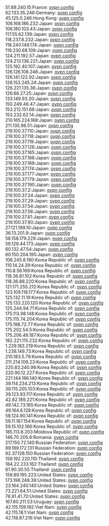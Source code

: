 51.89.240.15:France: [ovpn config](vpn/51_89_240_15.ovpn)  
62.133.35.246:Germany: [ovpn config](vpn/62_133_35_246.ovpn)  
45.125.0.246:Hong Kong: [ovpn config](vpn/45_125_0_246.ovpn)  
106.168.186.232:Japan: [ovpn config](vpn/106_168_186_232.ovpn)  
106.180.103.43:Japan: [ovpn config](vpn/106_180_103_43.ovpn)  
117.55.62.139:Japan: [ovpn config](vpn/117_55_62_139.ovpn)  
118.237.8.232:Japan: [ovpn config](vpn/118_237_8_232.ovpn)  
118.240.149.174:Japan: [ovpn config](vpn/118_240_149_174.ovpn)  
119.230.68.109:Japan: [ovpn config](vpn/119_230_68_109.ovpn)  
124.211.192.57:Japan: [ovpn config](vpn/124_211_192_57.ovpn)  
124.213.136.221:Japan: [ovpn config](vpn/124_213_136_221.ovpn)  
125.192.40.107:Japan: [ovpn config](vpn/125_192_40_107.ovpn)  
126.126.108.246:Japan: [ovpn config](vpn/126_126_108_246.ovpn)  
126.141.122.92:Japan: [ovpn config](vpn/126_141_122_92.ovpn)  
126.153.245.24:Japan: [ovpn config](vpn/126_153_245_24.ovpn)  
126.221.135.36:Japan: [ovpn config](vpn/126_221_135_36.ovpn)  
126.66.27.25:Japan: [ovpn config](vpn/126_66_27_25.ovpn)  
133.149.93.20:Japan: [ovpn config](vpn/133_149_93_20.ovpn)  
150.249.48.47:Japan: [ovpn config](vpn/150_249_48_47.ovpn)  
153.212.151.66:Japan: [ovpn config](vpn/153_212_151_66.ovpn)  
153.232.62.14:Japan: [ovpn config](vpn/153_232_62_14.ovpn)  
210.165.224.168:Japan: [ovpn config](vpn/210_165_224_168.ovpn)  
211.135.96.51:Japan: [ovpn config](vpn/211_135_96_51.ovpn)  
219.100.37.110:Japan: [ovpn config](vpn/219_100_37_110.ovpn)  
219.100.37.118:Japan: [ovpn config](vpn/219_100_37_118.ovpn)  
219.100.37.119:Japan: [ovpn config](vpn/219_100_37_119.ovpn)  
219.100.37.126:Japan: [ovpn config](vpn/219_100_37_126.ovpn)  
219.100.37.165:Japan: [ovpn config](vpn/219_100_37_165.ovpn)  
219.100.37.166:Japan: [ovpn config](vpn/219_100_37_166.ovpn)  
219.100.37.169:Japan: [ovpn config](vpn/219_100_37_169.ovpn)  
219.100.37.174:Japan: [ovpn config](vpn/219_100_37_174.ovpn)  
219.100.37.177:Japan: [ovpn config](vpn/219_100_37_177.ovpn)  
219.100.37.179:Japan: [ovpn config](vpn/219_100_37_179.ovpn)  
219.100.37.190:Japan: [ovpn config](vpn/219_100_37_190.ovpn)  
219.100.37.2:Japan: [ovpn config](vpn/219_100_37_2.ovpn)  
219.100.37.24:Japan: [ovpn config](vpn/219_100_37_24.ovpn)  
219.100.37.29:Japan: [ovpn config](vpn/219_100_37_29.ovpn)  
219.100.37.54:Japan: [ovpn config](vpn/219_100_37_54.ovpn)  
219.100.37.56:Japan: [ovpn config](vpn/219_100_37_56.ovpn)  
219.100.37.81:Japan: [ovpn config](vpn/219_100_37_81.ovpn)  
219.100.37.90:Japan: [ovpn config](vpn/219_100_37_90.ovpn)  
27.121.199.10:Japan: [ovpn config](vpn/27_121_199_10.ovpn)  
36.13.201.9:Japan: [ovpn config](vpn/36_13_201_9.ovpn)  
58.158.179.229:Japan: [ovpn config](vpn/58_158_179_229.ovpn)  
59.129.44.173:Japan: [ovpn config](vpn/59_129_44_173.ovpn)  
60.132.47.54:Japan: [ovpn config](vpn/60_132_47_54.ovpn)  
60.150.204.195:Japan: [ovpn config](vpn/60_150_204_195.ovpn)  
106.245.8.190:Korea Republic of: [ovpn config](vpn/106_245_8_190.ovpn)  
110.14.24.39:Korea Republic of: [ovpn config](vpn/110_14_24_39.ovpn)  
110.8.56.169:Korea Republic of: [ovpn config](vpn/110_8_56_169.ovpn)  
118.36.81.102:Korea Republic of: [ovpn config](vpn/118_36_81_102.ovpn)  
118.36.88.220:Korea Republic of: [ovpn config](vpn/118_36_88_220.ovpn)  
121.171.255.212:Korea Republic of: [ovpn config](vpn/121_171_255_212.ovpn)  
123.109.118.177:Korea Republic of: [ovpn config](vpn/123_109_118_177.ovpn)  
125.132.11.19:Korea Republic of: [ovpn config](vpn/125_132_11_19.ovpn)  
125.133.220.120:Korea Republic of: [ovpn config](vpn/125_133_220_120.ovpn)  
125.244.94.71:Korea Republic of: [ovpn config](vpn/125_244_94_71.ovpn)  
175.113.98.148:Korea Republic of: [ovpn config](vpn/175_113_98_148.ovpn)  
175.115.74.204:Korea Republic of: [ovpn config](vpn/175_115_74_204.ovpn)  
175.198.72.77:Korea Republic of: [ovpn config](vpn/175_198_72_77.ovpn)  
175.202.54.5:Korea Republic of: [ovpn config](vpn/175_202_54_5.ovpn)  
175.206.48.187:Korea Republic of: [ovpn config](vpn/175_206_48_187.ovpn)  
182.221.115.232:Korea Republic of: [ovpn config](vpn/182_221_115_232.ovpn)  
1.229.183.219:Korea Republic of: [ovpn config](vpn/1_229_183_219.ovpn)  
1.238.149.73:Korea Republic of: [ovpn config](vpn/1_238_149_73.ovpn)  
210.183.5.79:Korea Republic of: [ovpn config](vpn/210_183_5_79.ovpn)  
211.214.109.23:Korea Republic of: [ovpn config](vpn/211_214_109_23.ovpn)  
220.83.240.98:Korea Republic of: [ovpn config](vpn/220_83_240_98.ovpn)  
220.90.12.227:Korea Republic of: [ovpn config](vpn/220_90_12_227.ovpn)  
221.144.186.140:Korea Republic of: [ovpn config](vpn/221_144_186_140.ovpn)  
39.114.234.213:Korea Republic of: [ovpn config](vpn/39_114_234_213.ovpn)  
39.115.205.103:Korea Republic of: [ovpn config](vpn/39_115_205_103.ovpn)  
39.123.93.117:Korea Republic of: [ovpn config](vpn/39_123_93_117.ovpn)  
42.82.189.221:Korea Republic of: [ovpn config](vpn/42_82_189_221.ovpn)  
49.142.73.165:Korea Republic of: [ovpn config](vpn/49_142_73_165.ovpn)  
49.164.6.128:Korea Republic of: [ovpn config](vpn/49_164_6_128.ovpn)  
58.124.90.141:Korea Republic of: [ovpn config](vpn/58_124_90_141.ovpn)  
59.11.187.154:Korea Republic of: [ovpn config](vpn/59_11_187_154.ovpn)  
59.15.102.166:Korea Republic of: [ovpn config](vpn/59_15_102_166.ovpn)  
185.113.8.203:Moldova Republic of: [ovpn config](vpn/185_113_8_203.ovpn)  
146.70.205.6:Romania: [ovpn config](vpn/146_70_205_6.ovpn)  
217.150.72.140:Russian Federation: [ovpn config](vpn/217_150_72_140.ovpn)  
89.189.172.131:Russian Federation: [ovpn config](vpn/89_189_172_131.ovpn)  
92.37.128.150:Russian Federation: [ovpn config](vpn/92_37_128_150.ovpn)  
159.192.220.110:Thailand: [ovpn config](vpn/159_192_220_110.ovpn)  
184.22.233.162:Thailand: [ovpn config](vpn/184_22_233_162.ovpn)  
61.90.30.55:Thailand: [ovpn config](vpn/61_90_30_55.ovpn)  
159.89.195.223:United States: [ovpn config](vpn/159_89_195_223.ovpn)  
173.198.248.39:United States: [ovpn config](vpn/173_198_248_39.ovpn)  
23.164.240.140:United States: [ovpn config](vpn/23_164_240_140.ovpn)  
73.221.64.51:United States: [ovpn config](vpn/73_221_64_51.ovpn)  
76.91.41.70:United States: [ovpn config](vpn/76_91_41_70.ovpn)  
167.60.211.53:Uruguay: [ovpn config](vpn/167_60_211_53.ovpn)  
42.115.159.192:Viet Nam: [ovpn config](vpn/42_115_159_192.ovpn)  
42.115.18.1:Viet Nam: [ovpn config](vpn/42_115_18_1.ovpn)  
42.118.87.216:Viet Nam: [ovpn config](vpn/42_118_87_216.ovpn)  
